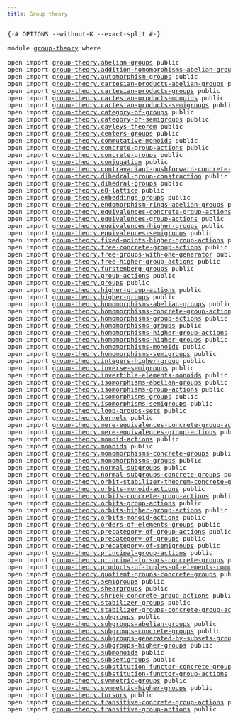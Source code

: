 ```yaml
---
title: Group theory
---
```


<pre class="Agda"><a id="38" class="Symbol">{-#</a> <a id="42" class="Keyword">OPTIONS</a> <a id="50" class="Pragma">--without-K</a> <a id="62" class="Pragma">--exact-split</a> <a id="76" class="Symbol">#-}</a>

<a id="81" class="Keyword">module</a> <a id="88" href="group-theory.html" class="Module">group-theory</a> <a id="101" class="Keyword">where</a>

<a id="108" class="Keyword">open</a> <a id="113" class="Keyword">import</a> <a id="120" href="group-theory.abelian-groups.html" class="Module">group-theory.abelian-groups</a> <a id="148" class="Keyword">public</a>
<a id="155" class="Keyword">open</a> <a id="160" class="Keyword">import</a> <a id="167" href="group-theory.addition-homomorphisms-abelian-groups.html" class="Module">group-theory.addition-homomorphisms-abelian-groups</a> <a id="218" class="Keyword">public</a>
<a id="225" class="Keyword">open</a> <a id="230" class="Keyword">import</a> <a id="237" href="group-theory.automorphism-groups.html" class="Module">group-theory.automorphism-groups</a> <a id="270" class="Keyword">public</a>
<a id="277" class="Keyword">open</a> <a id="282" class="Keyword">import</a> <a id="289" href="group-theory.cartesian-products-abelian-groups.html" class="Module">group-theory.cartesian-products-abelian-groups</a> <a id="336" class="Keyword">public</a>
<a id="343" class="Keyword">open</a> <a id="348" class="Keyword">import</a> <a id="355" href="group-theory.cartesian-products-groups.html" class="Module">group-theory.cartesian-products-groups</a> <a id="394" class="Keyword">public</a>
<a id="401" class="Keyword">open</a> <a id="406" class="Keyword">import</a> <a id="413" href="group-theory.cartesian-products-monoids.html" class="Module">group-theory.cartesian-products-monoids</a> <a id="453" class="Keyword">public</a>
<a id="460" class="Keyword">open</a> <a id="465" class="Keyword">import</a> <a id="472" href="group-theory.cartesian-products-semigroups.html" class="Module">group-theory.cartesian-products-semigroups</a> <a id="515" class="Keyword">public</a>
<a id="522" class="Keyword">open</a> <a id="527" class="Keyword">import</a> <a id="534" href="group-theory.category-of-groups.html" class="Module">group-theory.category-of-groups</a> <a id="566" class="Keyword">public</a>
<a id="573" class="Keyword">open</a> <a id="578" class="Keyword">import</a> <a id="585" href="group-theory.category-of-semigroups.html" class="Module">group-theory.category-of-semigroups</a> <a id="621" class="Keyword">public</a>
<a id="628" class="Keyword">open</a> <a id="633" class="Keyword">import</a> <a id="640" href="group-theory.cayleys-theorem.html" class="Module">group-theory.cayleys-theorem</a> <a id="669" class="Keyword">public</a>
<a id="676" class="Keyword">open</a> <a id="681" class="Keyword">import</a> <a id="688" href="group-theory.centers-groups.html" class="Module">group-theory.centers-groups</a> <a id="716" class="Keyword">public</a>
<a id="723" class="Keyword">open</a> <a id="728" class="Keyword">import</a> <a id="735" href="group-theory.commutative-monoids.html" class="Module">group-theory.commutative-monoids</a> <a id="768" class="Keyword">public</a>
<a id="775" class="Keyword">open</a> <a id="780" class="Keyword">import</a> <a id="787" href="group-theory.concrete-group-actions.html" class="Module">group-theory.concrete-group-actions</a> <a id="823" class="Keyword">public</a>
<a id="830" class="Keyword">open</a> <a id="835" class="Keyword">import</a> <a id="842" href="group-theory.concrete-groups.html" class="Module">group-theory.concrete-groups</a> <a id="871" class="Keyword">public</a>
<a id="878" class="Keyword">open</a> <a id="883" class="Keyword">import</a> <a id="890" href="group-theory.conjugation.html" class="Module">group-theory.conjugation</a> <a id="915" class="Keyword">public</a>
<a id="922" class="Keyword">open</a> <a id="927" class="Keyword">import</a> <a id="934" href="group-theory.contravariant-pushforward-concrete-group-actions.html" class="Module">group-theory.contravariant-pushforward-concrete-group-actions</a> <a id="996" class="Keyword">public</a>
<a id="1003" class="Keyword">open</a> <a id="1008" class="Keyword">import</a> <a id="1015" href="group-theory.dihedral-group-construction.html" class="Module">group-theory.dihedral-group-construction</a> <a id="1056" class="Keyword">public</a>
<a id="1063" class="Keyword">open</a> <a id="1068" class="Keyword">import</a> <a id="1075" href="group-theory.dihedral-groups.html" class="Module">group-theory.dihedral-groups</a> <a id="1104" class="Keyword">public</a>
<a id="1111" class="Keyword">open</a> <a id="1116" class="Keyword">import</a> <a id="1123" href="group-theory.e8-lattice.html" class="Module">group-theory.e8-lattice</a> <a id="1147" class="Keyword">public</a>
<a id="1154" class="Keyword">open</a> <a id="1159" class="Keyword">import</a> <a id="1166" href="group-theory.embeddings-groups.html" class="Module">group-theory.embeddings-groups</a> <a id="1197" class="Keyword">public</a>
<a id="1204" class="Keyword">open</a> <a id="1209" class="Keyword">import</a> <a id="1216" href="group-theory.endomorphism-rings-abelian-groups.html" class="Module">group-theory.endomorphism-rings-abelian-groups</a> <a id="1263" class="Keyword">public</a>
<a id="1270" class="Keyword">open</a> <a id="1275" class="Keyword">import</a> <a id="1282" href="group-theory.equivalences-concrete-group-actions.html" class="Module">group-theory.equivalences-concrete-group-actions</a> <a id="1331" class="Keyword">public</a>
<a id="1338" class="Keyword">open</a> <a id="1343" class="Keyword">import</a> <a id="1350" href="group-theory.equivalences-group-actions.html" class="Module">group-theory.equivalences-group-actions</a> <a id="1390" class="Keyword">public</a>
<a id="1397" class="Keyword">open</a> <a id="1402" class="Keyword">import</a> <a id="1409" href="group-theory.equivalences-higher-groups.html" class="Module">group-theory.equivalences-higher-groups</a> <a id="1449" class="Keyword">public</a>
<a id="1456" class="Keyword">open</a> <a id="1461" class="Keyword">import</a> <a id="1468" href="group-theory.equivalences-semigroups.html" class="Module">group-theory.equivalences-semigroups</a> <a id="1505" class="Keyword">public</a>
<a id="1512" class="Keyword">open</a> <a id="1517" class="Keyword">import</a> <a id="1524" href="group-theory.fixed-points-higher-group-actions.html" class="Module">group-theory.fixed-points-higher-group-actions</a> <a id="1571" class="Keyword">public</a>
<a id="1578" class="Keyword">open</a> <a id="1583" class="Keyword">import</a> <a id="1590" href="group-theory.free-concrete-group-actions.html" class="Module">group-theory.free-concrete-group-actions</a> <a id="1631" class="Keyword">public</a>
<a id="1638" class="Keyword">open</a> <a id="1643" class="Keyword">import</a> <a id="1650" href="group-theory.free-groups-with-one-generator.html" class="Module">group-theory.free-groups-with-one-generator</a> <a id="1694" class="Keyword">public</a>
<a id="1701" class="Keyword">open</a> <a id="1706" class="Keyword">import</a> <a id="1713" href="group-theory.free-higher-group-actions.html" class="Module">group-theory.free-higher-group-actions</a> <a id="1752" class="Keyword">public</a>
<a id="1759" class="Keyword">open</a> <a id="1764" class="Keyword">import</a> <a id="1771" href="group-theory.furstenberg-groups.html" class="Module">group-theory.furstenberg-groups</a> <a id="1803" class="Keyword">public</a>
<a id="1810" class="Keyword">open</a> <a id="1815" class="Keyword">import</a> <a id="1822" href="group-theory.group-actions.html" class="Module">group-theory.group-actions</a> <a id="1849" class="Keyword">public</a>
<a id="1856" class="Keyword">open</a> <a id="1861" class="Keyword">import</a> <a id="1868" href="group-theory.groups.html" class="Module">group-theory.groups</a> <a id="1888" class="Keyword">public</a>
<a id="1895" class="Keyword">open</a> <a id="1900" class="Keyword">import</a> <a id="1907" href="group-theory.higher-group-actions.html" class="Module">group-theory.higher-group-actions</a> <a id="1941" class="Keyword">public</a>
<a id="1948" class="Keyword">open</a> <a id="1953" class="Keyword">import</a> <a id="1960" href="group-theory.higher-groups.html" class="Module">group-theory.higher-groups</a> <a id="1987" class="Keyword">public</a>
<a id="1994" class="Keyword">open</a> <a id="1999" class="Keyword">import</a> <a id="2006" href="group-theory.homomorphisms-abelian-groups.html" class="Module">group-theory.homomorphisms-abelian-groups</a> <a id="2048" class="Keyword">public</a>
<a id="2055" class="Keyword">open</a> <a id="2060" class="Keyword">import</a> <a id="2067" href="group-theory.homomorphisms-concrete-group-actions.html" class="Module">group-theory.homomorphisms-concrete-group-actions</a> <a id="2117" class="Keyword">public</a>
<a id="2124" class="Keyword">open</a> <a id="2129" class="Keyword">import</a> <a id="2136" href="group-theory.homomorphisms-group-actions.html" class="Module">group-theory.homomorphisms-group-actions</a> <a id="2177" class="Keyword">public</a>
<a id="2184" class="Keyword">open</a> <a id="2189" class="Keyword">import</a> <a id="2196" href="group-theory.homomorphisms-groups.html" class="Module">group-theory.homomorphisms-groups</a> <a id="2230" class="Keyword">public</a>
<a id="2237" class="Keyword">open</a> <a id="2242" class="Keyword">import</a> <a id="2249" href="group-theory.homomorphisms-higher-group-actions.html" class="Module">group-theory.homomorphisms-higher-group-actions</a> <a id="2297" class="Keyword">public</a>
<a id="2304" class="Keyword">open</a> <a id="2309" class="Keyword">import</a> <a id="2316" href="group-theory.homomorphisms-higher-groups.html" class="Module">group-theory.homomorphisms-higher-groups</a> <a id="2357" class="Keyword">public</a>
<a id="2364" class="Keyword">open</a> <a id="2369" class="Keyword">import</a> <a id="2376" href="group-theory.homomorphisms-monoids.html" class="Module">group-theory.homomorphisms-monoids</a> <a id="2411" class="Keyword">public</a>
<a id="2418" class="Keyword">open</a> <a id="2423" class="Keyword">import</a> <a id="2430" href="group-theory.homomorphisms-semigroups.html" class="Module">group-theory.homomorphisms-semigroups</a> <a id="2468" class="Keyword">public</a>
<a id="2475" class="Keyword">open</a> <a id="2480" class="Keyword">import</a> <a id="2487" href="group-theory.integers-higher-group.html" class="Module">group-theory.integers-higher-group</a> <a id="2522" class="Keyword">public</a>
<a id="2529" class="Keyword">open</a> <a id="2534" class="Keyword">import</a> <a id="2541" href="group-theory.inverse-semigroups.html" class="Module">group-theory.inverse-semigroups</a> <a id="2573" class="Keyword">public</a>
<a id="2580" class="Keyword">open</a> <a id="2585" class="Keyword">import</a> <a id="2592" href="group-theory.invertible-elements-monoids.html" class="Module">group-theory.invertible-elements-monoids</a> <a id="2633" class="Keyword">public</a>
<a id="2640" class="Keyword">open</a> <a id="2645" class="Keyword">import</a> <a id="2652" href="group-theory.isomorphisms-abelian-groups.html" class="Module">group-theory.isomorphisms-abelian-groups</a> <a id="2693" class="Keyword">public</a>
<a id="2700" class="Keyword">open</a> <a id="2705" class="Keyword">import</a> <a id="2712" href="group-theory.isomorphisms-group-actions.html" class="Module">group-theory.isomorphisms-group-actions</a> <a id="2752" class="Keyword">public</a>
<a id="2759" class="Keyword">open</a> <a id="2764" class="Keyword">import</a> <a id="2771" href="group-theory.isomorphisms-groups.html" class="Module">group-theory.isomorphisms-groups</a> <a id="2804" class="Keyword">public</a>
<a id="2811" class="Keyword">open</a> <a id="2816" class="Keyword">import</a> <a id="2823" href="group-theory.isomorphisms-semigroups.html" class="Module">group-theory.isomorphisms-semigroups</a> <a id="2860" class="Keyword">public</a>
<a id="2867" class="Keyword">open</a> <a id="2872" class="Keyword">import</a> <a id="2879" href="group-theory.loop-groups-sets.html" class="Module">group-theory.loop-groups-sets</a> <a id="2909" class="Keyword">public</a>
<a id="2916" class="Keyword">open</a> <a id="2921" class="Keyword">import</a> <a id="2928" href="group-theory.kernels.html" class="Module">group-theory.kernels</a> <a id="2949" class="Keyword">public</a>
<a id="2956" class="Keyword">open</a> <a id="2961" class="Keyword">import</a> <a id="2968" href="group-theory.mere-equivalences-concrete-group-actions.html" class="Module">group-theory.mere-equivalences-concrete-group-actions</a> <a id="3022" class="Keyword">public</a>
<a id="3029" class="Keyword">open</a> <a id="3034" class="Keyword">import</a> <a id="3041" href="group-theory.mere-equivalences-group-actions.html" class="Module">group-theory.mere-equivalences-group-actions</a> <a id="3086" class="Keyword">public</a>
<a id="3093" class="Keyword">open</a> <a id="3098" class="Keyword">import</a> <a id="3105" href="group-theory.monoid-actions.html" class="Module">group-theory.monoid-actions</a> <a id="3133" class="Keyword">public</a>
<a id="3140" class="Keyword">open</a> <a id="3145" class="Keyword">import</a> <a id="3152" href="group-theory.monoids.html" class="Module">group-theory.monoids</a> <a id="3173" class="Keyword">public</a>
<a id="3180" class="Keyword">open</a> <a id="3185" class="Keyword">import</a> <a id="3192" href="group-theory.monomorphisms-concrete-groups.html" class="Module">group-theory.monomorphisms-concrete-groups</a> <a id="3235" class="Keyword">public</a>
<a id="3242" class="Keyword">open</a> <a id="3247" class="Keyword">import</a> <a id="3254" href="group-theory.monomorphisms-groups.html" class="Module">group-theory.monomorphisms-groups</a> <a id="3288" class="Keyword">public</a>
<a id="3295" class="Keyword">open</a> <a id="3300" class="Keyword">import</a> <a id="3307" href="group-theory.normal-subgroups.html" class="Module">group-theory.normal-subgroups</a> <a id="3337" class="Keyword">public</a>
<a id="3344" class="Keyword">open</a> <a id="3349" class="Keyword">import</a> <a id="3356" href="group-theory.normal-subgroups-concrete-groups.html" class="Module">group-theory.normal-subgroups-concrete-groups</a> <a id="3402" class="Keyword">public</a>
<a id="3409" class="Keyword">open</a> <a id="3414" class="Keyword">import</a> <a id="3421" href="group-theory.orbit-stabilizer-theorem-concrete-groups.html" class="Module">group-theory.orbit-stabilizer-theorem-concrete-groups</a> <a id="3475" class="Keyword">public</a>
<a id="3482" class="Keyword">open</a> <a id="3487" class="Keyword">import</a> <a id="3494" href="group-theory.orbits-monoid-actions.html" class="Module">group-theory.orbits-monoid-actions</a> <a id="3529" class="Keyword">public</a>
<a id="3536" class="Keyword">open</a> <a id="3541" class="Keyword">import</a> <a id="3548" href="group-theory.orbits-concrete-group-actions.html" class="Module">group-theory.orbits-concrete-group-actions</a> <a id="3591" class="Keyword">public</a>
<a id="3598" class="Keyword">open</a> <a id="3603" class="Keyword">import</a> <a id="3610" href="group-theory.orbits-group-actions.html" class="Module">group-theory.orbits-group-actions</a> <a id="3644" class="Keyword">public</a>
<a id="3651" class="Keyword">open</a> <a id="3656" class="Keyword">import</a> <a id="3663" href="group-theory.orbits-higher-group-actions.html" class="Module">group-theory.orbits-higher-group-actions</a> <a id="3704" class="Keyword">public</a>
<a id="3711" class="Keyword">open</a> <a id="3716" class="Keyword">import</a> <a id="3723" href="group-theory.orbits-monoid-actions.html" class="Module">group-theory.orbits-monoid-actions</a> <a id="3758" class="Keyword">public</a>
<a id="3765" class="Keyword">open</a> <a id="3770" class="Keyword">import</a> <a id="3777" href="group-theory.orders-of-elements-groups.html" class="Module">group-theory.orders-of-elements-groups</a> <a id="3816" class="Keyword">public</a>
<a id="3823" class="Keyword">open</a> <a id="3828" class="Keyword">import</a> <a id="3835" href="group-theory.precategory-of-group-actions.html" class="Module">group-theory.precategory-of-group-actions</a> <a id="3877" class="Keyword">public</a>
<a id="3884" class="Keyword">open</a> <a id="3889" class="Keyword">import</a> <a id="3896" href="group-theory.precategory-of-groups.html" class="Module">group-theory.precategory-of-groups</a> <a id="3931" class="Keyword">public</a>
<a id="3938" class="Keyword">open</a> <a id="3943" class="Keyword">import</a> <a id="3950" href="group-theory.precategory-of-semigroups.html" class="Module">group-theory.precategory-of-semigroups</a> <a id="3989" class="Keyword">public</a>
<a id="3996" class="Keyword">open</a> <a id="4001" class="Keyword">import</a> <a id="4008" href="group-theory.principal-group-actions.html" class="Module">group-theory.principal-group-actions</a> <a id="4045" class="Keyword">public</a>
<a id="4052" class="Keyword">open</a> <a id="4057" class="Keyword">import</a> <a id="4064" href="group-theory.principal-torsors-concrete-groups.html" class="Module">group-theory.principal-torsors-concrete-groups</a> <a id="4111" class="Keyword">public</a>
<a id="4118" class="Keyword">open</a> <a id="4123" class="Keyword">import</a> <a id="4130" href="group-theory.products-of-tuples-of-elements-commutative-monoids.html" class="Module">group-theory.products-of-tuples-of-elements-commutative-monoids</a> <a id="4194" class="Keyword">public</a>
<a id="4201" class="Keyword">open</a> <a id="4206" class="Keyword">import</a> <a id="4213" href="group-theory.quotient-groups-concrete-groups.html" class="Module">group-theory.quotient-groups-concrete-groups</a> <a id="4258" class="Keyword">public</a>
<a id="4265" class="Keyword">open</a> <a id="4270" class="Keyword">import</a> <a id="4277" href="group-theory.semigroups.html" class="Module">group-theory.semigroups</a> <a id="4301" class="Keyword">public</a>
<a id="4308" class="Keyword">open</a> <a id="4313" class="Keyword">import</a> <a id="4320" href="group-theory.sheargroups.html" class="Module">group-theory.sheargroups</a> <a id="4345" class="Keyword">public</a>
<a id="4352" class="Keyword">open</a> <a id="4357" class="Keyword">import</a> <a id="4364" href="group-theory.shriek-concrete-group-actions.html" class="Module">group-theory.shriek-concrete-group-actions</a> <a id="4407" class="Keyword">public</a>
<a id="4414" class="Keyword">open</a> <a id="4419" class="Keyword">import</a> <a id="4426" href="group-theory.stabilizer-groups.html" class="Module">group-theory.stabilizer-groups</a> <a id="4457" class="Keyword">public</a>
<a id="4464" class="Keyword">open</a> <a id="4469" class="Keyword">import</a> <a id="4476" href="group-theory.stabilizer-groups-concrete-group-actions.html" class="Module">group-theory.stabilizer-groups-concrete-group-actions</a> <a id="4530" class="Keyword">public</a>
<a id="4537" class="Keyword">open</a> <a id="4542" class="Keyword">import</a> <a id="4549" href="group-theory.subgroups.html" class="Module">group-theory.subgroups</a> <a id="4572" class="Keyword">public</a>
<a id="4579" class="Keyword">open</a> <a id="4584" class="Keyword">import</a> <a id="4591" href="group-theory.subgroups-abelian-groups.html" class="Module">group-theory.subgroups-abelian-groups</a> <a id="4629" class="Keyword">public</a>
<a id="4636" class="Keyword">open</a> <a id="4641" class="Keyword">import</a> <a id="4648" href="group-theory.subgroups-concrete-groups.html" class="Module">group-theory.subgroups-concrete-groups</a> <a id="4687" class="Keyword">public</a>
<a id="4694" class="Keyword">open</a> <a id="4699" class="Keyword">import</a> <a id="4706" href="group-theory.subgroups-generated-by-subsets-groups.html" class="Module">group-theory.subgroups-generated-by-subsets-groups</a> <a id="4757" class="Keyword">public</a>
<a id="4764" class="Keyword">open</a> <a id="4769" class="Keyword">import</a> <a id="4776" href="group-theory.subgroups-higher-groups.html" class="Module">group-theory.subgroups-higher-groups</a> <a id="4813" class="Keyword">public</a>
<a id="4820" class="Keyword">open</a> <a id="4825" class="Keyword">import</a> <a id="4832" href="group-theory.submonoids.html" class="Module">group-theory.submonoids</a> <a id="4856" class="Keyword">public</a>
<a id="4863" class="Keyword">open</a> <a id="4868" class="Keyword">import</a> <a id="4875" href="group-theory.subsemigroups.html" class="Module">group-theory.subsemigroups</a> <a id="4902" class="Keyword">public</a>
<a id="4909" class="Keyword">open</a> <a id="4914" class="Keyword">import</a> <a id="4921" href="group-theory.substitution-functor-concrete-group-actions.html" class="Module">group-theory.substitution-functor-concrete-group-actions</a> <a id="4978" class="Keyword">public</a>
<a id="4985" class="Keyword">open</a> <a id="4990" class="Keyword">import</a> <a id="4997" href="group-theory.substitution-functor-group-actions.html" class="Module">group-theory.substitution-functor-group-actions</a> <a id="5045" class="Keyword">public</a>
<a id="5052" class="Keyword">open</a> <a id="5057" class="Keyword">import</a> <a id="5064" href="group-theory.symmetric-groups.html" class="Module">group-theory.symmetric-groups</a> <a id="5094" class="Keyword">public</a>
<a id="5101" class="Keyword">open</a> <a id="5106" class="Keyword">import</a> <a id="5113" href="group-theory.symmetric-higher-groups.html" class="Module">group-theory.symmetric-higher-groups</a> <a id="5150" class="Keyword">public</a>
<a id="5157" class="Keyword">open</a> <a id="5162" class="Keyword">import</a> <a id="5169" href="group-theory.torsors.html" class="Module">group-theory.torsors</a> <a id="5190" class="Keyword">public</a>
<a id="5197" class="Keyword">open</a> <a id="5202" class="Keyword">import</a> <a id="5209" href="group-theory.transitive-concrete-group-actions.html" class="Module">group-theory.transitive-concrete-group-actions</a> <a id="5256" class="Keyword">public</a>
<a id="5263" class="Keyword">open</a> <a id="5268" class="Keyword">import</a> <a id="5275" href="group-theory.transitive-group-actions.html" class="Module">group-theory.transitive-group-actions</a> <a id="5313" class="Keyword">public</a>
</pre>